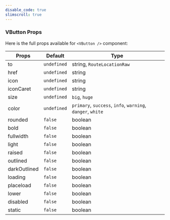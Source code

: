 ```yaml
---
disable_code: true
slimscroll: true
---
```


### VButton Props

Here is the full props available for `<VButton />` component:

| Props        | Default                                       | Type                                                       |
| ------------ | --------------------------------------------- | ---------------------------------------------------------- |
| to           | <span class="is-undefined">`undefined`</span> | string, <span class="is-array">`RouteLocationRaw`</span>   |
| href         | <span class="is-undefined">`undefined`</span> | string                                                     |
| icon         | <span class="is-undefined">`undefined`</span> | string                                                     |
| iconCaret    | <span class="is-undefined">`undefined`</span> | string                                                     |
| size         | <span class="is-undefined">`undefined`</span> | `big`, `huge`                                              |
| color        | <span class="is-undefined">`undefined`</span> | `primary`, `success`, `info`, `warning`, `danger`, `white` |
| rounded      | <span class="is-boolean">`false`</span>       | boolean                                                    |
| bold         | <span class="is-boolean">`false`</span>       | boolean                                                    |
| fullwidth    | <span class="is-boolean">`false`</span>       | boolean                                                    |
| light        | <span class="is-boolean">`false`</span>       | boolean                                                    |
| raised       | <span class="is-boolean">`false`</span>       | boolean                                                    |
| outlined     | <span class="is-boolean">`false`</span>       | boolean                                                    |
| darkOutlined | <span class="is-boolean">`false`</span>       | boolean                                                    |
| loading      | <span class="is-boolean">`false`</span>       | boolean                                                    |
| placeload    | <span class="is-boolean">`false`</span>       | boolean                                                    |
| lower        | <span class="is-boolean">`false`</span>       | boolean                                                    |
| disabled     | <span class="is-boolean">`false`</span>       | boolean                                                    |
| static       | <span class="is-boolean">`false`</span>       | boolean                                                    |
